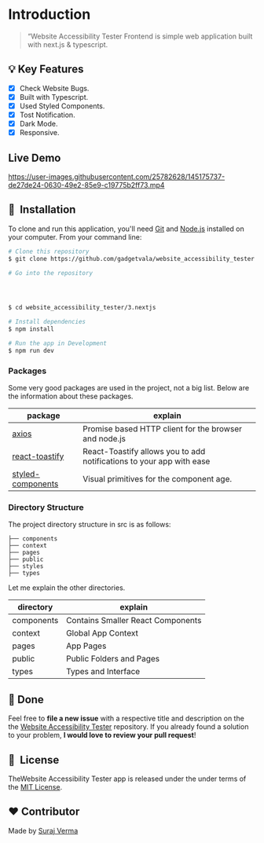 # Introduction

> “Website Accessibility Tester Frontend
> is simple web application built with next.js & typescript.

## :bulb: Key Features

- [x] Check Website Bugs.
- [x] Built with Typescript.
- [x] Used Styled Components.
- [x] Tost Notification.
- [x] Dark Mode.
- [x] Responsive.

## Live Demo

https://user-images.githubusercontent.com/25782628/145175737-de27de24-0630-49e2-85e9-c19775b2ff73.mp4

## 🚀 &nbsp;Installation

To clone and run this application, you'll need [Git](https://git-scm.com) and [Node.js](https://nodejs.org/en/) installed on your computer. From your command line:

```bash
# Clone this repository
$ git clone https://github.com/gadgetvala/website_accessibility_tester.git

# Go into the repository




$ cd website_accessibility_tester/3.nextjs

# Install dependencies
$ npm install

# Run the app in Development
$ npm run dev
```

### Packages

Some very good packages are used in the project, not a big list.
Below are the information about these packages.

| package                                                         | explain                                                              |
| --------------------------------------------------------------- | -------------------------------------------------------------------- |
| [axios](https://www.npmjs.com/package/compression)              | Promise based HTTP client for the browser and node.js                |
| [react-toastify](https://www.npmjs.com/package/connect-timeout) | React-Toastify allows you to add notifications to your app with ease |
| [styled-components](https://www.npmjs.com/package/cors)         | Visual primitives for the component age.                             |

### Directory Structure

The project directory structure in src is as follows:

```
├── components
├── context
├── pages
├── public
├── styles
├── types
```

Let me explain the other directories.

| directory  | explain                           |
| ---------- | --------------------------------- |
| components | Contains Smaller React Components |
| context    | Global App Context                |
| pages      | App Pages                         |
| public     | Public Folders and Pages          |
| types      | Types and Interface               |

## :clap: Done

Feel free to **file a new issue** with a respective title and description on the the [Website Accessibility Tester](https://github.com/gadgetvala/website_accessibility_tester/issues) repository. If you already found a solution to your problem, **I would love to review your pull request**!

## 📘&nbsp; License

TheWebsite Accessibility Tester app is released under the under terms of the [MIT License](LICENSE).

## :heart: Contributor

Made by [Suraj Verma](https://github.com/gadgetvala)
